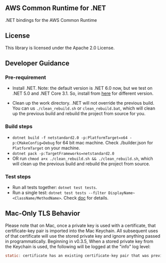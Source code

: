 ## AWS Common Runtime for .NET

.NET bindings for the AWS Common Runtime

## License

This library is licensed under the Apache 2.0 License.

## Developer Guidance

### Pre-requirement

* Install .NET. Note: the default version is .NET 6.0 now, but we test on .NET 5.0 and .NET Core 3.1. So, install from [here](https://dotnet.microsoft.com/en-us/download/dotnet) for different version.

* Clean up the work directory. .NET will not override the previous build. You can us `./clean_rebuild.sh` or `clean_rebuild.bat`, which will clean up the previous build and rebuild the project from source for you.

### Build steps

* `dotnet build -f netstandard2.0 -p:PlatformTarget=x64 -p:CMakeConfig=Debug` for 64 bit mac machine. Check ./builder.json for `PlatformTarget` on your machine.
* `dotnet pack -p:TargetFrameworks=netstandard2.0`
* OR run `chmod a+x ./clean_rebuild.sh && ./clean_rebuild.sh`, which will clean up the previous build and rebuild the project from source.

### Test steps

* Run all tests together: `dotnet test tests`.
* Run a single test: `dotnet test tests --filter DisplayName~<ClassName/MethodName>`. Check [doc](https://docs.microsoft.com/en-us/dotnet/core/testing/selective-unit-tests?pivots=xunit) for details.

## Mac-Only TLS Behavior

Please note that on Mac, once a private key is used with a certificate, that certificate-key pair is imported into the Mac Keychain.  All subsequent uses of that certificate will use the stored private key and ignore anything passed in programmatically.  Beginning in v0.3.5, When a stored private key from the Keychain is used, the following will be logged at the "info" log level:

```c
static: certificate has an existing certificate-key pair that was previously imported into the Keychain.  Using key from Keychain instead of the one provided.
```
